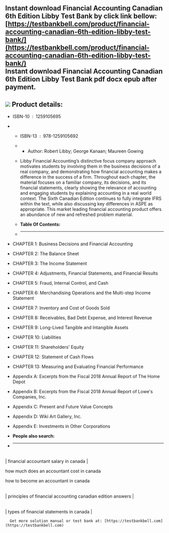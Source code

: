 Instant download **Financial Accounting Canadian 6th Edition Libby Test Bank** by click link bellow:  
[https://testbankbell.com/product/financial-accounting-canadian-6th-edition-libby-test-bank/](https://testbankbell.com/product/financial-accounting-canadian-6th-edition-libby-test-bank/)  
**Instant download Financial Accounting Canadian 6th Edition Libby Test Bank pdf docx epub after payment.**
-----------------------------------------------------------------------------------------------------------


![](https://testbankbell.com/wp-content/uploads/2023/05/financial-accounting-canadian-6th-edition-libby-test-bank.jpg)
**Product details:**
--------------------


* ISBN-10 ‏ : ‎ 1259105695
* * ISBN-13 ‏ : ‎ 978-1259105692
  * * Author: Robert Libby; George Kanaan; Maureen Gowing
   
  * Libby Financial Accounting’s distinctive focus company approach motivates students by involving them in the business decisions of a real company, and demonstrating how financial accounting makes a difference in the success of a firm. Throughout each chapter, the material focuses on a familiar company, its decisions, and its financial statements, clearly showing the relevance of accounting and engaging students by explaining accounting in a real world context. The Sixth Canadian Edition continues to fully integrate IFRS within the text, while also discussing key differences in ASPE as appropriate. This market leading financial accounting product offers an abundance of new and refreshed problem material.
  * **Table Of Contents:**
  * ----------------------
 
* CHAPTER 1: Business Decisions and Financial Accounting
* CHAPTER 2: The Balance Sheet
* CHAPTER 3: The Income Statement
* CHAPTER 4: Adjustments, Financial Statements, and Financial Results
* CHAPTER 5: Fraud, Internal Control, and Cash
* CHAPTER 6: Merchandising Operations and the Multi-step Income Statement
* CHAPTER 7: Inventory and Cost of Goods Sold
* CHAPTER 8: Receivables, Bad Debt Expense, and Interest Revenue
* CHAPTER 9: Long-Lived Tangible and Intangible Assets
* CHAPTER 10: Liabilities
* CHAPTER 11: Shareholders' Equity
* CHAPTER 12: Statement of Cash Flows
* CHAPTER 13: Measuring and Evaluating Financial Performance

* Appendix A: Excerpts from the Fiscal 2018 Annual Report of The Home Depot
* Appendix B: Excerpts from the Fiscal 2018 Annual Report of Lowe's Companies, Inc.
* Appendix C: Present and Future Value Concepts
* Appendix D: Wiki Art Gallery, Inc.
* Appendix E: Investments in Other Corporations
* **People also search:**
* -----------------------



|  |
| --- |
| 
financial accountant salary in canada
 |


 how much does an accountant cost in canada

 how to become an accountant in canada


 |  |
 | --- |
 | 
 principles of financial accounting canadian edition answers
  |




  |  |
  | --- |
  | 
  types of financial statements in canada
   |


      Get more solution manual or test bank at: [https://testbankbell.com](https://testbankbell.com)
